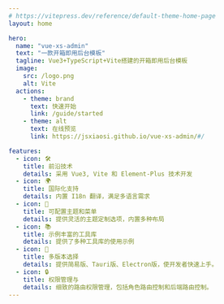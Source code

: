 ```yaml
---
# https://vitepress.dev/reference/default-theme-home-page
layout: home

hero:
  name: "vue-xs-admin"
  text: "一款开箱即用后台模板"
  tagline: Vue3+TypeScript+Vite搭建的开箱即用后台模板
  image:
    src: /logo.png
    alt: Vite
  actions:
    - theme: brand
      text: 快速开始
      link: /guide/started
    - theme: alt
      text: 在线预览
      link: https://jsxiaosi.github.io/vue-xs-admin/#/

features:
  - icon: 🛠️
    title: 前沿技术
    details: 采用 Vue3, Vite 和 Element-Plus 技术开发
  - icon: 🌍
    title: 国际化支持
    details: 内置 I18n 翻译，满足多语言需求
  - icon: 🎨
    title: 可配置主题和菜单
    details: 提供灵活的主题定制选项，内置多种布局
  - icon: 📚
    title: 示例丰富的工具库
    details: 提供了多种工具库的使用示例
  - icon: 🚀
    title: 多版本选择
    details: 提供简易版、Tauri版、Electron版，使开发者快速上手。
  - icon: 🔒
    title: 权限管理与
    details: 细致的路由权限管理，包括角色路由控制和后端路由控制。
---
```


